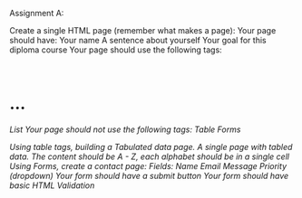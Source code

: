 Assignment A: 

Create a single HTML page (remember what makes a page):	
Your page should have:
Your name
A sentence about yourself
Your goal for this diploma course 
Your page should use the following tags:
<b>
<p>
<br>
<h1> … <h6>
List
Your page should not use the following tags:
Table
Forms

Using table tags, building a Tabulated data page.  A single page with tabled data.
The content should be A - Z, each alphabet should be in a single cell
Using Forms, create a contact page:
Fields:
Name
Email
Message
Priority (dropdown)
Your form should have a submit button
Your form should have basic HTML Validation
